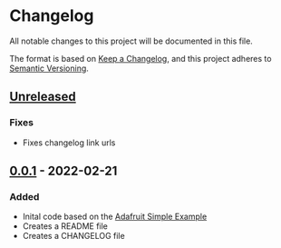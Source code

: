 # Changelog

All notable changes to this project will be documented in this file.

The format is based on [Keep a Changelog](https://keepachangelog.com/en/1.0.0/),
and this project adheres to [Semantic Versioning](https://semver.org/spec/v2.0.0.html).

## [Unreleased]

### Fixes

- Fixes changelog link urls

## [0.0.1] - 2022-02-21

### Added

- Inital code based on the [Adafruit Simple Example](https://github.com/adafruit/Adafruit_NeoPixel#simple)
- Creates a README file
- Creates a CHANGELOG file

[Unreleased]: https://github.com/pernicat/SkateLights/compare/v1.0.0...HEAD
[0.0.1]: https://github.com/pernicat/SkateLights/releases/tag/v0.0.1
